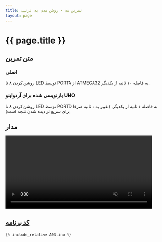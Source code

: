 ```yaml
---
title: تمرین سه - روشن شدن به ترتیب
layout: page
---
```


# {{ page.title }}

## متن تمرین

### اصلی 

روشن کردن ۸ تا LED توسط PORTA از ATMEGA32 به فاصله ۱۰ ثانیه از یکدیگر.

### بازنویسی شده برای آردواینو UNO

روشن کردن ۸ تا LED توسط PORTD به فاصله ۱ ثانیه از یکدیگر. (تغییر به ۱ ثانیه صرفا برای سریع تر دیده شدن نتیجه است)

## مدار

<video autoplay loop muted width="754" height="532" style="max-width:95%; height:auto;">
<source src="video.mp4" type="video/mp4" />
<img src="picture.jpg" width="754" height="532" />
</video>

## [کد برنامه](A03.ino)

```c
{% include_relative A03.ino %}
```
